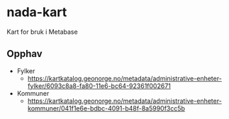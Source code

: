 # nada-kart
Kart for bruk i Metabase

## Opphav

- Fylker
  - https://kartkatalog.geonorge.no/metadata/administrative-enheter-fylker/6093c8a8-fa80-11e6-bc64-92361f002671
- Kommuner
  - https://kartkatalog.geonorge.no/metadata/administrative-enheter-kommuner/041f1e6e-bdbc-4091-b48f-8a5990f3cc5b

